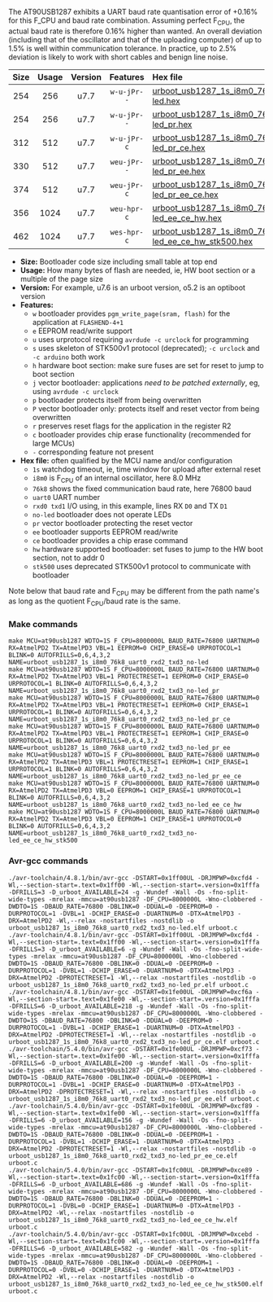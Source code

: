 The AT90USB1287 exhibits a UART baud rate quantisation error of +0.16% for this F_CPU and baud rate combination. Assuming perfect F<sub>CPU</sub>, the actual baud rate is therefore 0.16% higher than wanted. An overall deviation (including that of the oscillator and that of the uploading computer) of up to 1.5% is well within communication tolerance. In practice, up to 2.5% deviation is likely to work with short cables and benign line noise.

|Size|Usage|Version|Features|Hex file|
|:-:|:-:|:-:|:-:|:--|
|254|256|u7.7|`w-u-jPr--`|[urboot_usb1287_1s_i8m0_76k8_uart0_rxd2_txd3_no-led.hex](https://raw.githubusercontent.com/stefanrueger/urboot.hex/main/mcus/at90usb1287/watchdog_1_s/internal_oscillator_i/%2B8m000000_hz/%2B%2B76k8_baud/uart0_rxd2_txd3/no-led/urboot_usb1287_1s_i8m0_76k8_uart0_rxd2_txd3_no-led.hex)|
|254|256|u7.7|`w-u-jPr--`|[urboot_usb1287_1s_i8m0_76k8_uart0_rxd2_txd3_no-led_pr.hex](https://raw.githubusercontent.com/stefanrueger/urboot.hex/main/mcus/at90usb1287/watchdog_1_s/internal_oscillator_i/%2B8m000000_hz/%2B%2B76k8_baud/uart0_rxd2_txd3/no-led/urboot_usb1287_1s_i8m0_76k8_uart0_rxd2_txd3_no-led_pr.hex)|
|312|512|u7.7|`w-u-jPr-c`|[urboot_usb1287_1s_i8m0_76k8_uart0_rxd2_txd3_no-led_pr_ce.hex](https://raw.githubusercontent.com/stefanrueger/urboot.hex/main/mcus/at90usb1287/watchdog_1_s/internal_oscillator_i/%2B8m000000_hz/%2B%2B76k8_baud/uart0_rxd2_txd3/no-led/urboot_usb1287_1s_i8m0_76k8_uart0_rxd2_txd3_no-led_pr_ce.hex)|
|330|512|u7.7|`weu-jPr--`|[urboot_usb1287_1s_i8m0_76k8_uart0_rxd2_txd3_no-led_pr_ee.hex](https://raw.githubusercontent.com/stefanrueger/urboot.hex/main/mcus/at90usb1287/watchdog_1_s/internal_oscillator_i/%2B8m000000_hz/%2B%2B76k8_baud/uart0_rxd2_txd3/no-led/urboot_usb1287_1s_i8m0_76k8_uart0_rxd2_txd3_no-led_pr_ee.hex)|
|374|512|u7.7|`weu-jPr-c`|[urboot_usb1287_1s_i8m0_76k8_uart0_rxd2_txd3_no-led_pr_ee_ce.hex](https://raw.githubusercontent.com/stefanrueger/urboot.hex/main/mcus/at90usb1287/watchdog_1_s/internal_oscillator_i/%2B8m000000_hz/%2B%2B76k8_baud/uart0_rxd2_txd3/no-led/urboot_usb1287_1s_i8m0_76k8_uart0_rxd2_txd3_no-led_pr_ee_ce.hex)|
|356|1024|u7.7|`weu-hpr-c`|[urboot_usb1287_1s_i8m0_76k8_uart0_rxd2_txd3_no-led_ee_ce_hw.hex](https://raw.githubusercontent.com/stefanrueger/urboot.hex/main/mcus/at90usb1287/watchdog_1_s/internal_oscillator_i/%2B8m000000_hz/%2B%2B76k8_baud/uart0_rxd2_txd3/no-led/urboot_usb1287_1s_i8m0_76k8_uart0_rxd2_txd3_no-led_ee_ce_hw.hex)|
|462|1024|u7.7|`wes-hpr-c`|[urboot_usb1287_1s_i8m0_76k8_uart0_rxd2_txd3_no-led_ee_ce_hw_stk500.hex](https://raw.githubusercontent.com/stefanrueger/urboot.hex/main/mcus/at90usb1287/watchdog_1_s/internal_oscillator_i/%2B8m000000_hz/%2B%2B76k8_baud/uart0_rxd2_txd3/no-led/urboot_usb1287_1s_i8m0_76k8_uart0_rxd2_txd3_no-led_ee_ce_hw_stk500.hex)|

- **Size:** Bootloader code size including small table at top end
- **Usage:** How many bytes of flash are needed, ie, HW boot section or a multiple of the page size
- **Version:** For example, u7.6 is an urboot version, o5.2 is an optiboot version
- **Features:**
  + `w` bootloader provides `pgm_write_page(sram, flash)` for the application at `FLASHEND-4+1`
  + `e` EEPROM read/write support
  + `u` uses urprotocol requiring `avrdude -c urclock` for programming
  + `s` uses skeleton of STK500v1 protocol (deprecated); `-c urclock` and `-c arduino` both work
  + `h` hardware boot section: make sure fuses are set for reset to jump to boot section
  + `j` vector bootloader: applications *need to be patched externally*, eg, using `avrdude -c urclock`
  + `p` bootloader protects itself from being overwritten
  + `P` vector bootloader only: protects itself and reset vector from being overwritten
  + `r` preserves reset flags for the application in the register R2
  + `c` bootloader provides chip erase functionality (recommended for large MCUs)
  + `-` corresponding feature not present
- **Hex file:** often qualified by the MCU name and/or configuration
  + `1s` watchdog timeout, ie, time window for upload after external reset
  + `i8m0` is F<sub>CPU</sub> of an internal oscillator, here 8.0 MHz
  + `76k8` shows the fixed communication baud rate, here 76800 baud
  + `uart0` UART number
  + `rxd0 txd1` I/O using, in this example, lines RX `D0` and TX `D1`
  + `no-led` bootloader does not operate LEDs
  + `pr` vector bootloader protecting the reset vector
  + `ee` bootloader supports EEPROM read/write
  + `ce` bootloader provides a chip erase command
  + `hw` hardware supported bootloader: set fuses to jump to the HW boot section, not to addr 0
  + `stk500` uses deprecated STK500v1 protocol to communicate with bootloader


Note below that baud rate and F<sub>CPU</sub> may be different from the path name's as long as the quotient F<sub>CPU</sub>/baud rate is the same.

### Make commands
```
make MCU=at90usb1287 WDTO=1S F_CPU=8000000L BAUD_RATE=76800 UARTNUM=0 RX=AtmelPD2 TX=AtmelPD3 VBL=1 EEPROM=0 CHIP_ERASE=0 URPROTOCOL=1 BLINK=0 AUTOFRILLS=0,6,4,3,2 NAME=urboot_usb1287_1s_i8m0_76k8_uart0_rxd2_txd3_no-led
make MCU=at90usb1287 WDTO=1S F_CPU=8000000L BAUD_RATE=76800 UARTNUM=0 RX=AtmelPD2 TX=AtmelPD3 VBL=1 PROTECTRESET=1 EEPROM=0 CHIP_ERASE=0 URPROTOCOL=1 BLINK=0 AUTOFRILLS=0,6,4,3,2 NAME=urboot_usb1287_1s_i8m0_76k8_uart0_rxd2_txd3_no-led_pr
make MCU=at90usb1287 WDTO=1S F_CPU=8000000L BAUD_RATE=76800 UARTNUM=0 RX=AtmelPD2 TX=AtmelPD3 VBL=1 PROTECTRESET=1 EEPROM=0 CHIP_ERASE=1 URPROTOCOL=1 BLINK=0 AUTOFRILLS=0,6,4,3,2 NAME=urboot_usb1287_1s_i8m0_76k8_uart0_rxd2_txd3_no-led_pr_ce
make MCU=at90usb1287 WDTO=1S F_CPU=8000000L BAUD_RATE=76800 UARTNUM=0 RX=AtmelPD2 TX=AtmelPD3 VBL=1 PROTECTRESET=1 EEPROM=1 CHIP_ERASE=0 URPROTOCOL=1 BLINK=0 AUTOFRILLS=0,6,4,3,2 NAME=urboot_usb1287_1s_i8m0_76k8_uart0_rxd2_txd3_no-led_pr_ee
make MCU=at90usb1287 WDTO=1S F_CPU=8000000L BAUD_RATE=76800 UARTNUM=0 RX=AtmelPD2 TX=AtmelPD3 VBL=1 PROTECTRESET=1 EEPROM=1 CHIP_ERASE=1 URPROTOCOL=1 BLINK=0 AUTOFRILLS=0,6,4,3,2 NAME=urboot_usb1287_1s_i8m0_76k8_uart0_rxd2_txd3_no-led_pr_ee_ce
make MCU=at90usb1287 WDTO=1S F_CPU=8000000L BAUD_RATE=76800 UARTNUM=0 RX=AtmelPD2 TX=AtmelPD3 VBL=0 EEPROM=1 CHIP_ERASE=1 URPROTOCOL=1 BLINK=0 AUTOFRILLS=0,6,4,3,2 NAME=urboot_usb1287_1s_i8m0_76k8_uart0_rxd2_txd3_no-led_ee_ce_hw
make MCU=at90usb1287 WDTO=1S F_CPU=8000000L BAUD_RATE=76800 UARTNUM=0 RX=AtmelPD2 TX=AtmelPD3 VBL=0 EEPROM=1 CHIP_ERASE=1 URPROTOCOL=0 BLINK=0 AUTOFRILLS=0,6,4,3,2 NAME=urboot_usb1287_1s_i8m0_76k8_uart0_rxd2_txd3_no-led_ee_ce_hw_stk500
```

### Avr-gcc commands
```
./avr-toolchain/4.8.1/bin/avr-gcc -DSTART=0x1ff00UL -DRJMPWP=0xcfd4 -Wl,--section-start=.text=0x1ff00 -Wl,--section-start=.version=0x1fffa -DFRILLS=3 -D_urboot_AVAILABLE=24 -g -Wundef -Wall -Os -fno-split-wide-types -mrelax -mmcu=at90usb1287 -DF_CPU=8000000L -Wno-clobbered -DWDTO=1S -DBAUD_RATE=76800 -DBLINK=0 -DDUAL=0 -DEEPROM=0 -DURPROTOCOL=1 -DVBL=1 -DCHIP_ERASE=0 -DUARTNUM=0 -DTX=AtmelPD3 -DRX=AtmelPD2 -Wl,--relax -nostartfiles -nostdlib -o urboot_usb1287_1s_i8m0_76k8_uart0_rxd2_txd3_no-led.elf urboot.c
./avr-toolchain/4.8.1/bin/avr-gcc -DSTART=0x1ff00UL -DRJMPWP=0xcfd4 -Wl,--section-start=.text=0x1ff00 -Wl,--section-start=.version=0x1fffa -DFRILLS=3 -D_urboot_AVAILABLE=6 -g -Wundef -Wall -Os -fno-split-wide-types -mrelax -mmcu=at90usb1287 -DF_CPU=8000000L -Wno-clobbered -DWDTO=1S -DBAUD_RATE=76800 -DBLINK=0 -DDUAL=0 -DEEPROM=0 -DURPROTOCOL=1 -DVBL=1 -DCHIP_ERASE=0 -DUARTNUM=0 -DTX=AtmelPD3 -DRX=AtmelPD2 -DPROTECTRESET=1 -Wl,--relax -nostartfiles -nostdlib -o urboot_usb1287_1s_i8m0_76k8_uart0_rxd2_txd3_no-led_pr.elf urboot.c
./avr-toolchain/4.8.1/bin/avr-gcc -DSTART=0x1fe00UL -DRJMPWP=0xcf6a -Wl,--section-start=.text=0x1fe00 -Wl,--section-start=.version=0x1fffa -DFRILLS=6 -D_urboot_AVAILABLE=218 -g -Wundef -Wall -Os -fno-split-wide-types -mrelax -mmcu=at90usb1287 -DF_CPU=8000000L -Wno-clobbered -DWDTO=1S -DBAUD_RATE=76800 -DBLINK=0 -DDUAL=0 -DEEPROM=0 -DURPROTOCOL=1 -DVBL=1 -DCHIP_ERASE=1 -DUARTNUM=0 -DTX=AtmelPD3 -DRX=AtmelPD2 -DPROTECTRESET=1 -Wl,--relax -nostartfiles -nostdlib -o urboot_usb1287_1s_i8m0_76k8_uart0_rxd2_txd3_no-led_pr_ce.elf urboot.c
./avr-toolchain/5.4.0/bin/avr-gcc -DSTART=0x1fe00UL -DRJMPWP=0xcf73 -Wl,--section-start=.text=0x1fe00 -Wl,--section-start=.version=0x1fffa -DFRILLS=6 -D_urboot_AVAILABLE=200 -g -Wundef -Wall -Os -fno-split-wide-types -mrelax -mmcu=at90usb1287 -DF_CPU=8000000L -Wno-clobbered -DWDTO=1S -DBAUD_RATE=76800 -DBLINK=0 -DDUAL=0 -DEEPROM=1 -DURPROTOCOL=1 -DVBL=1 -DCHIP_ERASE=0 -DUARTNUM=0 -DTX=AtmelPD3 -DRX=AtmelPD2 -DPROTECTRESET=1 -Wl,--relax -nostartfiles -nostdlib -o urboot_usb1287_1s_i8m0_76k8_uart0_rxd2_txd3_no-led_pr_ee.elf urboot.c
./avr-toolchain/5.4.0/bin/avr-gcc -DSTART=0x1fe00UL -DRJMPWP=0xcf89 -Wl,--section-start=.text=0x1fe00 -Wl,--section-start=.version=0x1fffa -DFRILLS=6 -D_urboot_AVAILABLE=156 -g -Wundef -Wall -Os -fno-split-wide-types -mrelax -mmcu=at90usb1287 -DF_CPU=8000000L -Wno-clobbered -DWDTO=1S -DBAUD_RATE=76800 -DBLINK=0 -DDUAL=0 -DEEPROM=1 -DURPROTOCOL=1 -DVBL=1 -DCHIP_ERASE=1 -DUARTNUM=0 -DTX=AtmelPD3 -DRX=AtmelPD2 -DPROTECTRESET=1 -Wl,--relax -nostartfiles -nostdlib -o urboot_usb1287_1s_i8m0_76k8_uart0_rxd2_txd3_no-led_pr_ee_ce.elf urboot.c
./avr-toolchain/5.4.0/bin/avr-gcc -DSTART=0x1fc00UL -DRJMPWP=0xce89 -Wl,--section-start=.text=0x1fc00 -Wl,--section-start=.version=0x1fffa -DFRILLS=6 -D_urboot_AVAILABLE=686 -g -Wundef -Wall -Os -fno-split-wide-types -mrelax -mmcu=at90usb1287 -DF_CPU=8000000L -Wno-clobbered -DWDTO=1S -DBAUD_RATE=76800 -DBLINK=0 -DDUAL=0 -DEEPROM=1 -DURPROTOCOL=1 -DVBL=0 -DCHIP_ERASE=1 -DUARTNUM=0 -DTX=AtmelPD3 -DRX=AtmelPD2 -Wl,--relax -nostartfiles -nostdlib -o urboot_usb1287_1s_i8m0_76k8_uart0_rxd2_txd3_no-led_ee_ce_hw.elf urboot.c
./avr-toolchain/5.4.0/bin/avr-gcc -DSTART=0x1fc00UL -DRJMPWP=0xcebd -Wl,--section-start=.text=0x1fc00 -Wl,--section-start=.version=0x1fffa -DFRILLS=6 -D_urboot_AVAILABLE=582 -g -Wundef -Wall -Os -fno-split-wide-types -mrelax -mmcu=at90usb1287 -DF_CPU=8000000L -Wno-clobbered -DWDTO=1S -DBAUD_RATE=76800 -DBLINK=0 -DDUAL=0 -DEEPROM=1 -DURPROTOCOL=0 -DVBL=0 -DCHIP_ERASE=1 -DUARTNUM=0 -DTX=AtmelPD3 -DRX=AtmelPD2 -Wl,--relax -nostartfiles -nostdlib -o urboot_usb1287_1s_i8m0_76k8_uart0_rxd2_txd3_no-led_ee_ce_hw_stk500.elf urboot.c
```

